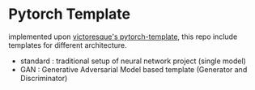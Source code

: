 # Pytorch Template

implemented upon [victoresque's pytorch-template](https://github.com/victoresque/pytorch-template), this repo include templates for different architecture.

- standard : traditional setup of neural network project (single model)
- GAN : Generative Adversarial Model based template (Generator and Discriminator)
